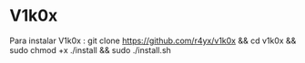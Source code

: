 # V1k0x

Para instalar V1k0x : 
git clone https://github.com/r4yx/v1k0x && cd v1k0x && sudo chmod +x ./install && sudo ./install.sh